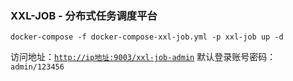 ### XXL-JOB - 分布式任务调度平台

```shell
docker-compose -f docker-compose-xxl-job.yml -p xxl-job up -d
```

访问地址：[`http://ip地址:9003/xxl-job-admin`](http://IP地址或域名:9003/xxl-job-admin)
默认登录账号密码：`admin/123456`
